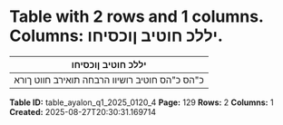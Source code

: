# Table with 2 rows and 1 columns. Columns: יללכ חוטיב ןוכסיחו.

| יללכ חוטיב ןוכסיחו |
|---|
| כ"הס כ"הס חוטיב רושיוו הרבחה תואירב חווט ךורא |

**Table ID:** table_ayalon_q1_2025_0120_4
**Page:** 129
**Rows:** 2
**Columns:** 1
**Created:** 2025-08-27T20:30:31.169714
